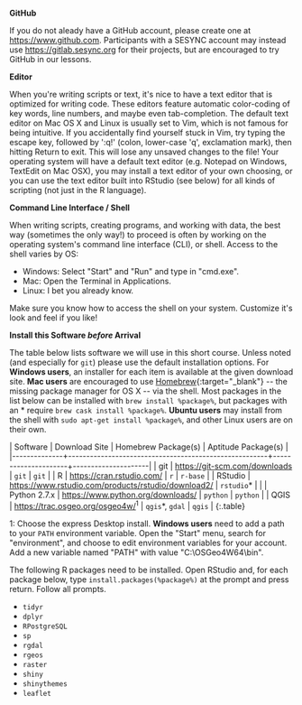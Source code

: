 **GitHub**

If you do not aleady have a GitHub account, please create one at <https://www.github.com>.
Participants with a SESYNC account may instead use <https://gitlab.sesync.org> for their projects, but are encouraged to try GitHub in our lessons.

**Editor**

When you're writing scripts or text, it's nice to have a text editor that is optimized for writing code.
These editors feature automatic color-coding of key words, line numbers, and maybe even tab-completion.
The default text editor on Mac OS X and Linux is usually set to Vim, which is not famous for being intuitive.
If you accidentally find yourself stuck in Vim, try typing the escape key, followed by ':q!' (colon, lower-case 'q', exclamation mark), then hitting Return to exit. This will lose any unsaved changes to the file!
Your operating system will have a default text editor (e.g. Notepad on Windows, TextEdit on Mac OSX), you may install a text editor of your own choosing, or you can use the text editor built into RStudio (see below) for all kinds of scripting (not just in the R language).

**Command Line Interface / Shell**

When writing scripts, creating programs, and working with data, the best way (sometimes the only way!) to proceed is often by working on the operating system's command line interface (CLI), or shell. Access to the shell varies by OS:

- Windows: Select "Start" and "Run" and type in "cmd.exe".
- Mac: Open the Terminal in Applications.
- Linux: I bet you already know.

Make sure you know how to access the shell on your system. Customize it's look and feel if you like!

**Install this Software *before* Arrival**

The table below lists software we will use in this short course.
Unless noted (and especially for `git`) please use the default installation options.
For **Windows users**, an installer for each item is available at the given download site.
**Mac users** are encouraged to use [Homebrew](http://brew.sh){:target="_blank"} -- the missing package manager for OS X -- via the shell.
Most packages in the list below can be installed with `brew install %package%`, but packages with an * require `brew cask install %package%`.
**Ubuntu users** may install from the shell with `sudo apt-get install %package%`, and other Linux users are on their own.

| Software     | Download Site                                         | Homebrew Package(s) | Aptitude Package(s) |
|--------------+-------------------------------------------------------+---------------------+---------------------|
| git          | <https://git-scm.com/downloads>                       | `git`               | `git`               |
| R            | <https://cran.rstudio.com/>                           | `r`                 | `r-base`            |
| RStudio      | <https://www.rstudio.com/products/rstudio/download2/> | `rstudio`*          |                     |
| Python 2.7.x | <https://www.python.org/downloads/>                   | `python`            | `python`            |
| QGIS         | <https://trac.osgeo.org/osgeo4w/><sup>1</sup>         | `qgis`*, `gdal`     | `qgis`              |
{:.table}

1: Choose the express Desktop install. **Windows users**  need to add a path to your `PATH` environment variable. Open the "Start" menu, search for "environment", and choose to edit environment variables for your account. Add a new variable named "PATH" with value "C:\OSGeo4W64\bin".

The following R packages need to be installed. Open RStudio and, for each package below, type `install.packages(%package%)` at the prompt and press return. Follow all prompts.

- `tidyr`
- `dplyr`
- `RPostgreSQL`
- `sp`
- `rgdal`
- `rgeos`
- `raster`
- `shiny`
- `shinythemes`
- `leaflet`

